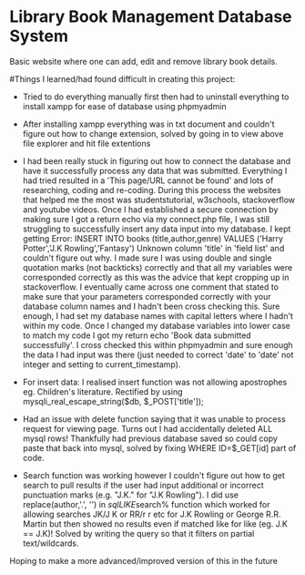 # Library Book Management Database System

Basic website where one can add, edit and remove library book details.

#Things I learned/had found difficult in creating this project:

- Tried to do everything manually first then had to uninstall everything to install xampp for ease of database using phpmyadmin

- After installing xampp everything was in txt document and couldn't figure out how to change extension, solved by going in to view above file explorer and hit file extentions

- I had been really stuck in figuring out how to connect the database and have it successfully process any data that was submitted. Everything I had tried resulted in a 'This page/URL cannot be found' and lots of researching, coding and re-coding.
During this process the websites that helped me the most was studentstutorial, w3schools, stackoverflow and youtube videos. Once I had established a secure connection by making sure I got a return echo via my connect.php file, I was still struggling to successfully insert any data input into my database. I kept getting Error: INSERT INTO books (title,author,genre) VALUES ('Harry Potter','J.K Rowling','Fantasy') Unknown column 'title' in 'field list' and couldn't figure out why. I made sure I was using double and single quotation marks (not backticks) correctly and that all my variables were corresponded correctly as this was the advice that kept cropping up in stackoverflow. I eventually came across one comment that stated to make sure that your parameters corresponded correctly with your database column names and I hadn't been cross checking this. Sure enough, I had set my database names with capital letters where I hadn't within my code. Once I changed my database variables into lower case to match my code I got my return echo 'Book data submitted successfully'. I cross checked this within phpmyadmin and sure enough the data I had input was there (just needed to correct 'date' to 'date' not integer and setting to current_timestamp). 

- For insert data: I realised insert function was not allowing apostrophes eg. Children's literature. Rectified by using mysqli_real_escape_string($db, $_POST['title']);

- Had an issue with delete function saying that it was unable to process request for viewing page. Turns out I had accidentally deleted ALL mysql rows! Thankfully had previous database saved so could copy paste that back into mysql, solved by fixing WHERE ID=$_GET[id] part of code.

- Search function was working however I couldn't figure out how to get search to pull results if the user had input additional or incorrect punctuation marks (e.g. "J.K." for "J.K Rowling"). I did use replace(author,'.', '') in $sql LIKE %$search% function which worked for allowing searches JK/J K or RR/r r etc for J.K Rowling or George R.R. Martin but then showed no results even if matched like for like (eg. J.K == J.K)! Solved by writing the query so that it filters on partial text/wildcards.

Hoping to make a more advanced/improved version of this in the future
